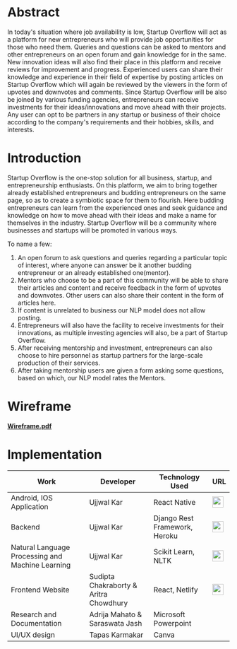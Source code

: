 # Abstract

In today's situation where job availability is low, Startup Overflow will act as a platform for new entrepreneurs who will provide job opportunities for those who need them. Queries and questions can be asked to mentors and other entrepreneurs on an open forum and gain knowledge for in the same. New innovation ideas will also find their place in this platform and receive reviews for improvement and progress. Experienced users can share their knowledge and experience in their field of expertise by posting articles on Startup Overflow which will again be reviewed by the viewers in the form of upvotes and downvotes and comments. Since Startup Overflow will be also be joined by various funding agencies, entrepreneurs can receive investments for their ideas/innovations and move ahead with their projects. Any user can opt to be partners in any startup or business of their choice according to the company's requirements and their hobbies, skills, and interests.
 

# Introduction
 
Startup Overflow is the one-stop solution for all business, startup, and entrepreneurship enthusiasts. On this platform, we aim to bring together already established entrepreneurs and budding entrepreneurs on the same page, so as to create a symbiotic space for them to flourish. Here budding entrepreneurs can learn from the experienced ones and seek guidance and knowledge on how to move ahead with their ideas and make a name for themselves in the industry. Startup Overflow will be a community where businesses and startups will be promoted in various ways. 

To name a few:

1. An open forum to ask questions and queries regarding a particular topic of interest, where anyone can answer be it another budding entrepreneur or an already established one(mentor). 
2. Mentors who choose to be a part of this community will be able to share their articles and content and receive feedback in the form of upvotes and downvotes. Other users can also share their content in the form of articles here. 
3. If content is unrelated to business our NLP model does not allow posting.
4. Entrepreneurs will also have the facility to receive investments for their innovations, as multiple investing agencies will also, be a part of Startup Overflow. 
4. After receiving mentorship and investment, entrepreneurs can also choose to hire personnel as startup partners for the large-scale production of their services. 
5. After taking mentorship users are given a form asking some questions, based on which, our NLP model rates the Mentors.

# Wireframe

<a href="https://drive.google.com/file/d/1HQlQI8rZtP2bYngcj6a2NYO57ZkrexjX/view?usp=sharing"><b> Wireframe.pdf </b></a>

# Implementation

| Work | Developer | Technology Used | URL |
|------|-----------|-----|--| 
| Android, IOS Application | Ujjwal Kar | React Native | <a href="https://github.com/Startup-Overflow/android-ios-application"><img src="https://user-images.githubusercontent.com/55041104/196239892-a908f27d-c8e4-41c3-81de-efcd916ba353.png" width="25px"></a> |
| Backend | Ujjwal Kar | Django Rest Framework, Heroku | <a href="https://github.com/Startup-Overflow/Backend"><img src="https://user-images.githubusercontent.com/55041104/196239892-a908f27d-c8e4-41c3-81de-efcd916ba353.png" width="25px"></a> |
| Natural Language Processing and Machine Learning | Ujjwal Kar | Scikit Learn, NLTK | <a href="https://github.com/Uncoded-AI/docType"><img src="https://user-images.githubusercontent.com/55041104/196239892-a908f27d-c8e4-41c3-81de-efcd916ba353.png" width="25px"></a> |
| Frontend Website | Sudipta Chakraborty & Aritra Chowdhury | React, Netlify | <a href="https://github.com/Startup-Overflow/Startup-Overflow-Web"><img src="https://user-images.githubusercontent.com/55041104/196239892-a908f27d-c8e4-41c3-81de-efcd916ba353.png" width="25px"></a> |
| Research and Documentation | Adrija Mahato & Saraswata Jash | Microsoft Powerpoint | |
| UI/UX design | Tapas Karmakar | Canva | |

